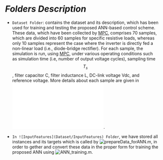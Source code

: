 # *Folders Description*
* `Dataset Folder`: contains the dataset and its description, which has been used for training and testing the proposed ANN-based control scheme. These data, which have been collected by [MPC](https://github.com/IhabMohamed/MPC-3-Phase-Inverters), comprises 70 samples, which are divided into 60 samples for specific resistive loads, whereas only 10 samples represent the case where the inverter is directly fed a non-linear load (i.e., diode-bridge rectifier). For each sample, the simulation is run, using [MPC](https://github.com/IhabMohamed/MPC-3-Phase-Inverters), under various operating conditions such as simulation time (i.e, number of output voltage cycles), sampling time $$T_s$$, filter capacitor C, filter inductance L, DC-link voltage Vdc, and reference voltage. More details about each sample are given in
![Dataset.pdf](Dataset/Dataset.pdf). 

* `In ![InputFeatures](Dataset/InputFeatures) Folder`, we have stored all instances and its targets which is called by ![prepareData_forANN.m](prepareData_forANN.m), in order to gether and convert these data in the proper form for training the proposed ANN using ![ANN_training.m](ANN_training.m).    

